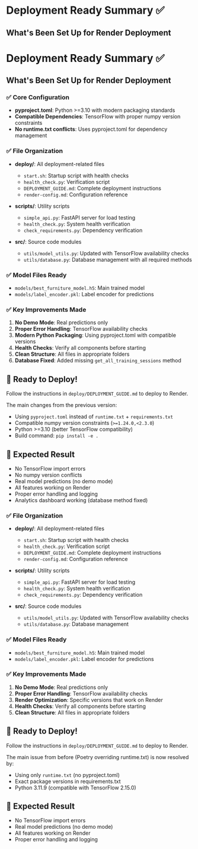 # Deployment Ready Summary ✅

## What's Been Set Up for Render Deployment

# Deployment Ready Summary ✅

## What's Been Set Up for Render Deployment

### ✅ Core Configuration
- **pyproject.toml**: Python >=3.10 with modern packaging standards
- **Compatible Dependencies**: TensorFlow with proper numpy version constraints
- **No runtime.txt conflicts**: Uses pyproject.toml for dependency management

### ✅ File Organization
- **deploy/**: All deployment-related files
  - `start.sh`: Startup script with health checks
  - `health_check.py`: Verification script
  - `DEPLOYMENT_GUIDE.md`: Complete deployment instructions
  - `render-config.md`: Configuration reference

- **scripts/**: Utility scripts
  - `simple_api.py`: FastAPI server for load testing
  - `health_check.py`: System health verification
  - `check_requirements.py`: Dependency verification

- **src/**: Source code modules
  - `utils/model_utils.py`: Updated with TensorFlow availability checks
  - `utils/database.py`: Database management with all required methods

### ✅ Model Files Ready
- `models/best_furniture_model.h5`: Main trained model
- `models/label_encoder.pkl`: Label encoder for predictions

### ✅ Key Improvements Made
1. **No Demo Mode**: Real predictions only
2. **Proper Error Handling**: TensorFlow availability checks
3. **Modern Python Packaging**: Using pyproject.toml with compatible versions
4. **Health Checks**: Verify all components before starting
5. **Clean Structure**: All files in appropriate folders
6. **Database Fixed**: Added missing `get_all_training_sessions` method

## 🚀 Ready to Deploy!

Follow the instructions in `deploy/DEPLOYMENT_GUIDE.md` to deploy to Render.

The main changes from the previous version:
- Using `pyproject.toml` instead of `runtime.txt` + `requirements.txt`
- Compatible numpy version constraints (`>=1.24.0,<2.3.0`)
- Python >=3.10 (better TensorFlow compatibility)
- Build command: `pip install -e .`

## 🎯 Expected Result
- No TensorFlow import errors
- No numpy version conflicts
- Real model predictions (no demo mode)
- All features working on Render
- Proper error handling and logging
- Analytics dashboard working (database method fixed)

### ✅ File Organization
- **deploy/**: All deployment-related files
  - `start.sh`: Startup script with health checks
  - `health_check.py`: Verification script
  - `DEPLOYMENT_GUIDE.md`: Complete deployment instructions
  - `render-config.md`: Configuration reference

- **scripts/**: Utility scripts
  - `simple_api.py`: FastAPI server for load testing
  - `health_check.py`: System health verification
  - `check_requirements.py`: Dependency verification

- **src/**: Source code modules
  - `utils/model_utils.py`: Updated with TensorFlow availability checks
  - `utils/database.py`: Database management

### ✅ Model Files Ready
- `models/best_furniture_model.h5`: Main trained model
- `models/label_encoder.pkl`: Label encoder for predictions

### ✅ Key Improvements Made
1. **No Demo Mode**: Real predictions only
2. **Proper Error Handling**: TensorFlow availability checks
3. **Render Optimization**: Specific versions that work on Render
4. **Health Checks**: Verify all components before starting
5. **Clean Structure**: All files in appropriate folders

## 🚀 Ready to Deploy!

Follow the instructions in `deploy/DEPLOYMENT_GUIDE.md` to deploy to Render.

The main issue from before (Poetry overriding runtime.txt) is now resolved by:
- Using only `runtime.txt` (no pyproject.toml)
- Exact package versions in requirements.txt
- Python 3.11.9 (compatible with TensorFlow 2.15.0)

## 🎯 Expected Result
- No TensorFlow import errors
- Real model predictions (no demo mode)
- All features working on Render
- Proper error handling and logging
